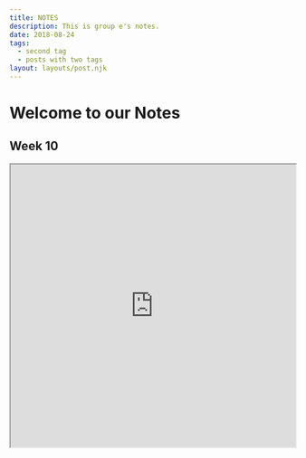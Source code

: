 ```yaml
---
title: NOTES
description: This is group e's notes. 
date: 2018-08-24
tags:
  - second tag
  - posts with two tags
layout: layouts/post.njk
---
```

<h1> Welcome to our Notes </h1>

## Week 10

<body>
  
   <iframe src="https://drive.google.com/file/d/1GzrE-RLUn8gKXar-oI50do8D739Kff_S/view" width="100%" height="500px">
    </iframe>
  
  </body>
